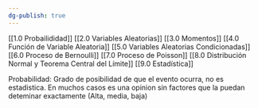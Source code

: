 ```yaml
---
dg-publish: true
---
```

[[1.0 Probailididad]]
[[2.0  Variables Aleatorias]]
[[3.0 Momentos]]
[[4.0 Función de Variable Aleatoria]]
[[5.0 Variables Aleatorias Condicionadas]]
[[6.0 Proceso de Bernoulli]]
[[7.0 Proceso de Poisson]]
[[8.0 Distribución Normal y Teorema Central del Límite]]
[[9.0 Estadística]]

Probabilidad: Grado de posibilidad de que el evento ocurra, no es estadistica. En muchos casos es una opinion sin factores que la puedan deteminar exactamente (Alta, media, baja)